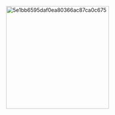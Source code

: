 <img width="277" alt="5e1bb6595daf0ea80366ac87ca0c675" src="https://github.com/user-attachments/assets/2be29e37-7d31-4452-bf1b-97fbe9c313a3">
